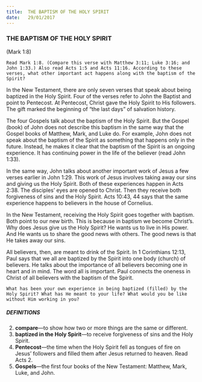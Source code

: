 ```yaml
---
title:  THE BAPTISM OF THE HOLY SPIRIT
date:   29/01/2017
---
```


### THE BAPTISM OF THE HOLY SPIRIT

(Mark 1:8)

`Read Mark 1:8. (Compare this verse with Matthew 3:11; Luke 3:16; and John 1:33.) Also read Acts 1:5 and Acts 11:16. According to these verses, what other important act happens along with the baptism of the Spirit?` 

In the New Testament, there are only seven verses that speak about being baptized in the Holy Spirit. Four of the verses refer to John the Baptist and point to Pentecost. At Pentecost, Christ gave the Holy Spirit to His followers. The gift marked the beginning of “the last days” of salvation history. 

The four Gospels talk about the baptism of the Holy Spirit. But the Gospel (book) of John does not describe this baptism in the same way that the Gospel books of Matthew, Mark, and Luke do. For example, John does not speak about the baptism of the Spirit as something that happens only in the future. Instead, he makes it clear that the baptism of the Spirit is an ongoing experience. It has continuing power in the life of the believer (read John 1:33). 

In the same way, John talks about another important work of Jesus a few verses earlier in John 1:29. This work of Jesus involves taking away our sins and giving us the Holy Spirit. Both of these experiences happen in Acts 2:38. The disciples’ eyes are opened to Christ. Then they receive both forgiveness of sins and the Holy Spirit. Acts 10:43, 44 says that the same experience happens to believers in the house of Cornelius.  

In the New Testament, receiving the Holy Spirit goes together with baptism. Both point to our new birth. This is because in baptism we become Christ’s. Why does Jesus give us the Holy Spirit? He wants us to live in His power. And He wants us to share the good news with others. The good news is that He takes away our sins. 

All believers, then, are meant to drink of the Spirit. In 1 Corinthians 12:13, Paul says that we all are baptized by the Spirit into one body (church) of believers. He talks about the importance of all believers becoming one in heart and in mind. The word all is important. Paul connects the oneness in Christ of all believers with the baptism of the Spirit. 

`What has been your own experience in being baptized (filled) by the Holy Spirit? What has He meant to your life? What would you be like without Him working in you?`


##### DEFINITIONS

2. **compare**—to show how two or more things are the same or different.
3. **baptized in the Holy Spirit**—to receive forgiveness of sins and the Holy Spirit.
4. **Pentecost**—the time when the Holy Spirit fell as tongues of fire on Jesus’ followers and filled them after Jesus returned to heaven. Read Acts 2.
5. **Gospels**—the first four books of the New Testament: Matthew, Mark, Luke, and John.